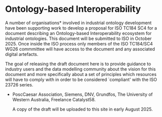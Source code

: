 # Ontology-based Interoperability

A number of organisations* involved in industrial ontology development have been supporting work to develop a proposal for ISO TC184 SC4 for a document describing an Ontology-based Interoperability ecosystem for industrial ontologies. This document will be submitted to ISO in October 2025. Once inside the ISO process only members of the ISO TC184/SC4 WG26 commmittee will have access to the document and any associated digital artefacts. 

The goal of releasing the draft document here is to provide guidance to industry users and the data modelling community about the vision for this document and more specifically about a set of principles which resources will have to comply with in order to be considered `compliant' with the ISO 23726 series.

* PoscCaesar Association, Siemens, DNV, Grundfos, The University of Western Australia, Freelance Catalyst58.

  A copy of the draft will be uploaded to this site in early August 2025.
